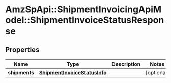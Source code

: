 # AmzSpApi::ShipmentInvoicingApiModel::ShipmentInvoiceStatusResponse

## Properties
Name | Type | Description | Notes
------------ | ------------- | ------------- | -------------
**shipments** | [**ShipmentInvoiceStatusInfo**](ShipmentInvoiceStatusInfo.md) |  | [optional] 

